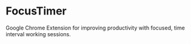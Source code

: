 # FocusTimer

Google Chrome Extension for improving productivity with focused, time interval working sessions.
